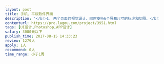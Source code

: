 ```yaml
---                
layout: post       
title: 手机、平板软件界面           
description: '</br>1. 两个页面的视觉设计，同时支持6个屏幕尺寸的标注和切图。</br>2. 具体业务逻辑详谈。</br>3. 分三个阶段提交：页面1的设计、页面2的设计、6个屏幕尺寸完整的标注和切图；周四晚完成两个页面设计，周五、周六修改、调整；周日完成全部标注和切图。</br>'     
contenturl: https://pro.lagou.com/project/3951.html      
tags: [UI设计,Photoshop,APP设计]            
salary: 3000元以下          
publish_time: 2017-08-15 14:33:23         
review: 1279人                   
apply: 1人                   
recommend: 0人                   
time_range: 小于1周              
---                 
```

